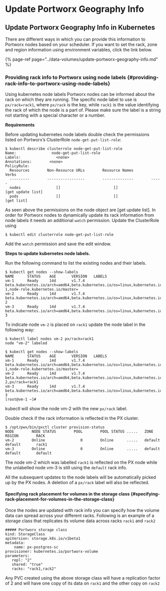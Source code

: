 # Update Portworx Geography Info

## Update Portworx Geography Info in Kubernetes

There are different ways in which you can provide this information to Portworx nodes based on your scheduler. If you want to set the rack, zone and region information using environment variables, click the link below.

{% page-ref page="../data-volumes/update-portworx-geography-info.md" %}

### Providing rack info to Portworx using node labels {#providing-rack-info-to-portworx-using-node-labels}

Using kubernetes node labels Portworx nodes can be informed about the rack on which they are running. The specific node label to use is `px/rack=rack1`, where `px/rack` is the key, while `rack1` is the value identifying the rack of which the node is a part of. Please make sure the label is a string not starting with a special character or a number.

**Requirements**

Before updating kubernetes node labels double check the permissions listed on Portworx’s ClusterRole `node-get-put-list-role`:

```text
$ kubectl describe clusterrole node-get-put-list-role
Name:                node-get-put-list-role
Labels:                <none>
Annotations:        <none>
PolicyRule:
  Resources        Non-Resource URLs        Resource Names        Verbs
  ---------        -----------------        --------------        -----
  nodes                []                        []                [get update list]
  pods                 []                        []                [get list]
```

As seen above the permissions on the node object are \[get update list\]. In order for Portworx nodes to dynamically update its rack information from node labels it needs an additional `watch` permission. Update the ClusterRole using

```text
$ kubectl edit clusterrole node-get-put-list-role
```

Add the `watch` permission and save the edit window.

**Steps to update kubernetes node labels.**

Run the following command to list the existing nodes and their labels.

```text
$ kubectl get nodes --show-labels
NAME      STATUS    AGE       VERSION   LABELS
vm-1      Ready     14d       v1.7.4    beta.kubernetes.io/arch=amd64,beta.kubernetes.io/os=linux,kubernetes.io/hostname=vm-1,node-role.kubernetes.io/master=
vm-2      Ready     14d       v1.7.4    beta.kubernetes.io/arch=amd64,beta.kubernetes.io/os=linux,kubernetes.io/hostname=vm-2
vm-3      Ready     14d       v1.7.4    beta.kubernetes.io/arch=amd64,beta.kubernetes.io/os=linux,kubernetes.io/hostname=vm-3
```

To indicate node `vm-2` is placed on `rack1` update the node label in the following way:

```text
$ kubectl label nodes vm-2 px/rack=rack1
node "vm-2" labeled

$ kubectl get nodes --show-labels
NAME      STATUS    AGE       VERSION   LABELS
vm-1      Ready     14d       v1.7.4    beta.kubernetes.io/arch=amd64,beta.kubernetes.io/os=linux,kubernetes.io/hostname=vm-1,node-role.kubernetes.io/master=
vm-2      Ready     14d       v1.7.4    beta.kubernetes.io/arch=amd64,beta.kubernetes.io/os=linux,kubernetes.io/hostname=vm-2,px/rack=rack1
vm-3      Ready     14d       v1.7.4    beta.kubernetes.io/arch=amd64,beta.kubernetes.io/os=linux,kubernetes.io/hostname=vm-3
[root@vm-1 ~]#

```

kubectl will show the node vm-2 with the new `px/rack` label.

Double check if the rack information is reflected in the PX cluster.

```text
$ /opt/pwx/bin/pxctl cluster provision-status
NODE        NODE STATUS        POOL        POOL STATUS .....   ZONE           REGION        RACK
vm-2        Online                0        Online      .....   default        default       rack1
vm-3        Online                0        Online      .....   default        default       default

```

The node vm-2 which was labelled `rack1` is reflected on the PX node while the unlabelled node vm-3 is still using the `default` rack info.

All the subsequent updates to the node labels will be automatically picked up by the PX nodes. A deletion of a `px/rack` label will also be reflected.

#### Specifying rack placement for volumes in the storage class {#specifying-rack-placement-for-volumes-in-the-storage-class}

Once the nodes are updated with rack info you can specify how the volume data can spread across your different racks. Following is an example of a storage class that replicates its volume data across racks `rack1` and `rack2`

```text
##### Portworx storage class
kind: StorageClass
apiVersion: storage.k8s.io/v1beta1
metadata:
    name: px-postgres-sc
provisioner: kubernetes.io/portworx-volume
parameters:
   repl: "2"
   shared: "true"
   racks: "rack1,rack2"
```

Any PVC created using the above storage class will have a replication factor of 2 and will have one copy of its data on `rack1` and the other copy on `rack2`

